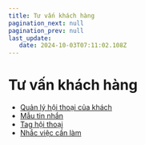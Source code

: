 ```yaml
---
title: Tư vấn khách hàng
pagination_next: null
pagination_prev: null
last_update:
   date: 2024-10-03T07:11:02.108Z
---
```

# Tư vấn khách hàng
* [Quản lý hội thoại của khách](/30-tu-van-khach-hang/1.-quan-ly-hoi-thoai-cua-khach.md)
* [Mẫu tin nhắn](/30-tu-van-khach-hang/2.-mau-tin-nhan.md)
* [Tag hội thoại](/30-tu-van-khach-hang/3.-tag-hoi-thoai.md)
* [Nhắc việc cần làm](/30-tu-van-khach-hang/5.-nhac-viec-can-lam.md)